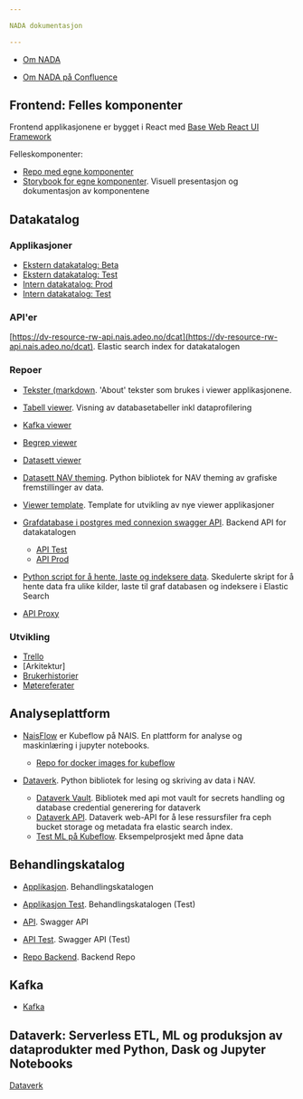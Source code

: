 ```yaml
---

NADA dokumentasjon

---
```


* [Om NADA](/content/about/README.md)

* [Om NADA på Confluence](https://confluence.adeo.no/pages/viewpage.action?pageId=338181121)

## Frontend: Felles komponenter

Frontend applikasjonene er bygget i React med [Base Web React UI Framework](https://baseweb.design/)

Felleskomponenter:

* [Repo med egne komponenter](https://github.com/navikt/data-catalog-components)
* [Storybook for egne komponenter](https://navikt.github.io/data-catalog-components). Visuell presentasjon og dokumentasjon av komponentene 

## Datakatalog

### Applikasjoner

* [Ekstern datakatalog: Beta](https://dataverk.nav.no)
* [Ekstern datakatalog: Test](https://dataverk-q.nav.no)
* [Intern datakatalog: Prod](https://data-search.nais.adeo)
* [Intern datakatalog: Test](https://data-search.nais.preprod.local)

### API'er
  [https://dv-resource-rw-api.nais.adeo.no/dcat](https://dv-resource-rw-api.nais.adeo.no/dcat). Elastic search index for datakatalogen


### Repoer
* [Tekster (markdown](https://github.com/navikt/data-catalog-markdown). 'About' tekster som brukes i viewer applikasjonene.
* [Tabell viewer](https://github.com/navikt/data-catalog-table-viewer). Visning av databasetabeller inkl dataprofilering
* [Kafka viewer](https://github.com/navikt/data-catalog-kafka-viewer)
* [Begrep viewer](https://github.com/navikt/data-catalog-term-viewer)
* [Datasett viewer](https://github.com/deetly/datapackage-viewer)
 * [Datasett NAV theming](https://github.com/navikt/dataverk-tools). Python bibliotek for NAV theming av grafiske fremstillinger av data.

* [Viewer template](https://github.com/navikt/data-catalog-api-viewer). Template for utvikling av nye viewer applikasjoner

* [Grafdatabase i postgres med connexion swagger API](https://github.com/navikt//data-catalog-graph). Backend API for datakatalogen
  * [API Test](https://data-catalog-graph.nais.preprod.local)
  * [API Prod](https://data-catalog-graph.nais.adeo.no)
  
* [Python script for å hente, laste og indeksere data](navikt/data-catalog-indexers). Skedulerte skript for å hente data fra ulike kilder, laste til graf databasen og indeksere i Elastic Search

* [API Proxy](https://github.com/navikt/dataverk-proxy)


### Utvikling
* [Trello](https://trello.com/b/kd4dRGH9/data-catalog)
* [Arkitektur]
* [Brukerhistorier](./stories.md)
* [Møtereferater](https://github.com/navikt/data-catalog-notes)


## Analyseplattform
* [NaisFlow](https://kubeflow.adeo.no) er Kubeflow på NAIS. En plattform for analyse og maskinlæring i jupyter notebooks.
  * [Repo for docker images for kubeflow](https://github.com/navikt/kubeflow-dataverk-base)
  
* [Dataverk](https://github.com/navikt/dataverk). Python bibliotek for lesing og skriving av data i NAV.
  * [Dataverk Vault](https://github.com/navikt/dataverk-vault). Bibliotek med api mot vault for secrets handling og database credential generering for dataverk
  * [Dataverk API](https://github.com/navikt/dataverk-api). Dataverk web-API for å lese ressursfiler fra ceph bucket storage og metadata fra elastic search index.
  * [Test ML på Kubeflow](https://github.com/navikt/kubeflow-ml-test). Eksempelprosjekt med åpne data

## Behandlingskatalog

* [Applikasjon](https://behandlingskatalog.nais.adeo.no). Behandlingskatalogen
* [Applikasjon Test](https://behandlingskatalog.nais.preprod.local). Behandlingskatalogen (Test)

* [API](https://behandlingskatalog.nais.adeo.no). Swagger API
* [API Test](https://behandlingskatalog.nais.preprod.local). Swagger API (Test)

* [Repo Backend](https://github.com/navikt/data-catalog-backend). Backend Repo

## Kafka

* [Kafka](/content/kafka/README.md)


## Dataverk: Serverless ETL, ML og produksjon av dataprodukter med Python, Dask og Jupyter Notebooks

[Dataverk](./DATAVERK.md)


